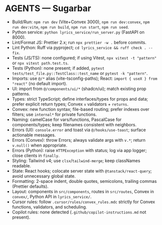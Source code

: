 # AGENTS — Sugarbar

- Build/Run: `npm run dev` (Vite+Convex 3000), `npm run dev:convex`, `npm run dev:vite`, `npm run build`, `npm run start`, `npm run seed`.
- Python service: `python lyrics_service/run_server.py` (FastAPI on 8000).
- Lint/Format JS: Prettier 2.x; run `npx prettier -w .` before commits.
- Lint Python: Ruff via pyproject; `cd lyrics_service && ruff check . --fix`.
- Tests (JS/TS): none configured; if using Vitest, `npx vitest -t "pattern"` or `npx vitest path.test.ts`.
- Tests (Python): none present; if added, `pytest tests/test_file.py::TestClass::test_name` or `pytest -k "pattern"`.
- Imports: use `@/*` alias (vite-tsconfig-paths); React: `import { useX } from "react"` (no default import).
- UI: import from `@/components/ui/*` (shadcn/ui); match existing prop patterns.
- Types: strict TypeScript; define interfaces/types for props and data; prefer explicit return types; Convex `v` validators + `returns`.
- Convex: new function syntax; file-based routing; prefer indexes over filters; use `internal*` for private functions.
- Naming: camelCase for vars/functions, PascalCase for components/types; keep filenames consistent with neighbors.
- Errors (UI): `console.error` and toast via `@/hooks/use-toast`; surface actionable messages.
- Errors (Convex): throw Errors; always validate args with `v.*`; return `v.null()` when appropriate.
- Errors (Python): raise `HTTPException` with status; log via app logger; close clients in `finally`.
- Styling: Tailwind v4; use `clsx`/`tailwind-merge`; keep classNames readable.
- State: React hooks; colocate server state with `@tanstack/react-query`; avoid unnecessary global state.
- Formatting: 2-space indent, double quotes, semicolons, trailing commas (Prettier defaults).
- Layout: components in `src/components`, routes in `src/routes`, Convex in `convex/`, Python API in `lyrics_service/`.
- Cursor rules: follow `.cursor/rules/convex_rules.mdc` strictly for Convex functions, validators, and scheduling.
- Copilot rules: none detected (`.github/copilot-instructions.md` not present).
